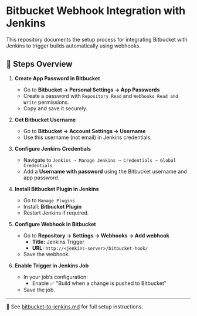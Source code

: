 # Bitbucket Webhook Integration with Jenkins

This repository documents the setup process for integrating Bitbucket with Jenkins to trigger builds automatically using webhooks.

## 🔧 Steps Overview

1. **Create App Password in Bitbucket**
   - Go to **Bitbucket → Personal Settings → App Passwords**
   - Create a password with `Repository Read` and `Webhooks Read and Write` permissions.
   - Copy and save it securely.

2. **Get Bitbucket Username**
   - Go to **Bitbucket → Account Settings → Username**
   - Use this username (not email) in Jenkins credentials.

3. **Configure Jenkins Credentials**
   - Navigate to `Jenkins → Manage Jenkins → Credentials → Global Credentials`
   - Add a **Username with password** using the Bitbucket username and app password.

4. **Install Bitbucket Plugin in Jenkins**
   - Go to `Manage Plugins`
   - Install: **Bitbucket Plugin**
   - Restart Jenkins if required.

5. **Configure Webhook in Bitbucket**
   - Go to **Repository → Settings → Webhooks → Add webhook**
     - **Title:** Jenkins Trigger
     - **URL:** `http://<jenkins-server>/bitbucket-hook/`
   - Save the webhook.

6. **Enable Trigger in Jenkins Job**
   - In your job’s configuration:
     - Enable ✅ "Build when a change is pushed to Bitbucket"
   - Save the job.

---

📄 See [bitbucket-to-jenkins.md](bitbucket-to-jenkins.md) for full setup instructions.

